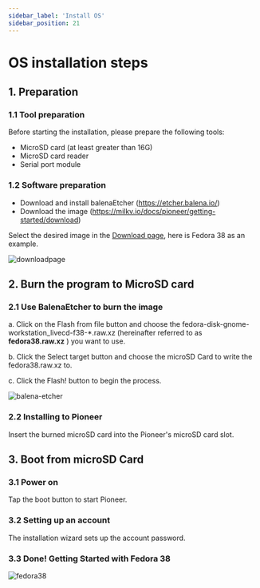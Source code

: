 ```yaml
---
sidebar_label: 'Install OS'
sidebar_position: 21
---
```


# OS installation steps

## 1. Preparation

### 1.1 Tool preparation

Before starting the installation, please prepare the following tools:

- MicroSD card (at least greater than 16G)
- MicroSD card reader
- Serial port module

### 1.2 Software preparation

- Download and install balenaEtcher (https://etcher.balena.io/)
- Download the image (https://milkv.io/docs/pioneer/getting-started/download)

Select the desired image in the [Download page](https://milkv.io/docs/pioneer/getting-started/download), here is Fedora 38 as an example.

![downloadpage](/docs/pioneer/downloadpage.png)

## 2. Burn the program to MicroSD card

### 2.1 Use BalenaEtcher to burn the image

a. Click on the Flash from file button and choose the 
fedora-disk-gnome-workstation_livecd-f38-*.raw.xz (hereinafter referred to as **fedora38.raw.xz** ) you want to use.

b. Click the Select target button and choose the microSD Card to write the fedora38.raw.xz to.

c. Click the Flash! button to begin the process.  

![balena-etcher](/docs/pioneer/balena-etcher.png)

### 2.2 Installing to Pioneer

Insert the burned microSD card into the Pioneer's microSD card slot.

## 3. Boot from microSD Card

### 3.1 Power on

Tap the boot button to start Pioneer.

### 3.2 Setting up an account

The installation wizard sets up the account password.

### 3.3 Done! Getting Started with Fedora 38

![fedora38](/docs/pioneer/fedora38.png)

